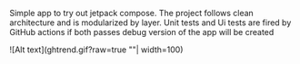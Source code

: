 Simple app to try out jetpack compose.
The project follows clean architecture and is modularized by layer.
Unit tests and Ui tests are fired by GitHub actions if both passes debug version of the app will be created

![Alt text](ghtrend.gif?raw=true ""| width=100)
